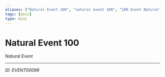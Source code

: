 ```yaml
---
aliases: ["Natural Event 100", "natural event 100", "100 Event Natural"]
tags: [misc]
type: misc
---
```


# Natural Event 100

*Natural Event*

---
*ID: EVENT00099*